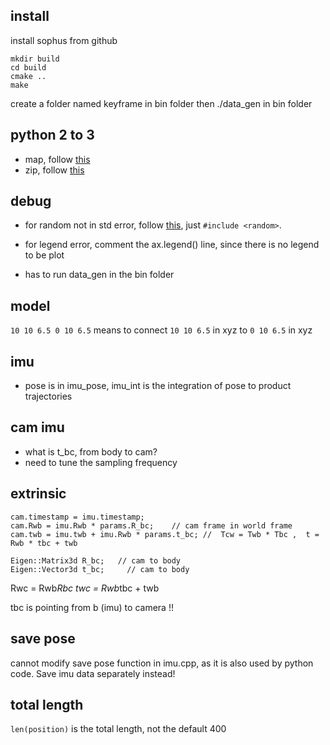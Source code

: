## install

install sophus from github

```
mkdir build
cd build
cmake ..
make
```

create a folder named keyframe in bin folder
then ./data_gen in bin folder

## python 2 to 3

* map, follow [this](https://stackoverflow.com/questions/6800481/python-map-object-is-not-subscriptable)
* zip, follow [this](https://nelsonslog.wordpress.com/2015/04/20/python3-zip-is-a-hassle/)

## debug

* for random not in std error, follow [this](https://stackoverflow.com/questions/31790652/alternative-to-stddefault-random-engine-for-xcode), just `#include <random>`.

* for legend error, comment the ax.legend() line, since there is no legend to be plot

* has to run data_gen in the bin folder

## model

`10 10 6.5 0 10 6.5` means to connect `10 10 6.5` in xyz to `0 10 6.5` in xyz

## imu

* pose is in imu_pose, imu_int is the integration of pose to product trajectories

## cam imu

* what is t_bc, from body to cam?
* need to tune the sampling frequency

## extrinsic

```
cam.timestamp = imu.timestamp;
cam.Rwb = imu.Rwb * params.R_bc;    // cam frame in world frame
cam.twb = imu.twb + imu.Rwb * params.t_bc; //  Tcw = Twb * Tbc ,  t = Rwb * tbc + twb
```

```
Eigen::Matrix3d R_bc;   // cam to body
Eigen::Vector3d t_bc;     // cam to body
```

Rwc = Rwb*Rbc
twc = Rwb*tbc + twb

tbc is pointing from b (imu) to camera !!

## save pose

cannot modify save pose function in imu.cpp, as it is also used by python code. Save imu data separately instead!

## total length

`len(position)` is the total length, not the default 400 
